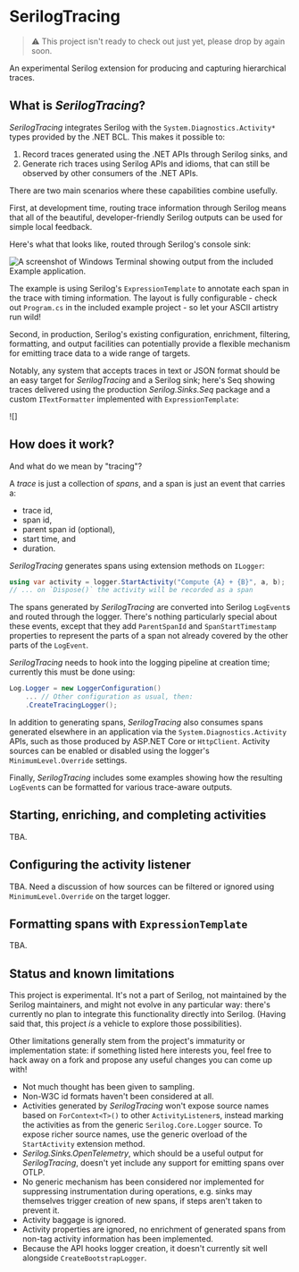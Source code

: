 # SerilogTracing

> ⚠ This project isn't ready to check out just yet, please drop by again soon.

An experimental Serilog extension for producing and capturing hierarchical traces.

## What is _SerilogTracing_?

_SerilogTracing_ integrates Serilog with the `System.Diagnostics.Activity*` types provided by the .NET BCL. This makes
it possible to:

 1. Record traces generated using the .NET APIs through Serilog sinks, and 
 2. Generate rich traces using Serilog APIs and idioms, that can still be observed by other consumers of the .NET APIs.
 
There are two main scenarios where these capabilities combine usefully.

First, at development time, routing trace information through Serilog means that all of the beautiful, developer-friendly
Serilog outputs can be used for simple local feedback.

Here's what that looks like, routed through Serilog's console sink:

![A screenshot of Windows Terminal showing output from the included Example application.](https://raw.githubusercontent.com/nblumhardt/serilog-tracing/dev/assets/console-output.png)

The example is using Serilog's `ExpressionTemplate` to annotate each span in the trace with timing information. The
layout is fully configurable - check out `Program.cs` in the included example project - so let your ASCII artistry run
wild!

Second, in production, Serilog's existing configuration, enrichment, filtering, formatting, and output facilities
can potentially provide a flexible mechanism for emitting trace data to a wide range of targets.

Notably, any system that accepts traces in text or JSON format should be an easy target for _SerilogTracing_ and a
Serilog sink; here's Seq showing traces delivered using the production _Serilog.Sinks.Seq_ package and a custom
`ITextFormatter` implemented with `ExpressionTemplate`:

![]

## How does it work?

And what do we mean by "tracing"?

A _trace_ is just a collection of _spans_, and a span is just an event that carries a:

 * trace id,
 * span id,
 * parent span id (optional),
 * start time, and
 * duration.

_SerilogTracing_ generates spans using extension methods on `ILogger`:

```csharp
using var activity = logger.StartActivity("Compute {A} + {B}", a, b);
// ... on `Dispose()` the activity will be recorded as a span
```

The spans generated by _SerilogTracing_ are converted into Serilog `LogEvent`s and routed through the logger. There's
nothing particularly special about these events, except that they add `ParentSpanId` and `SpanStartTimestamp`
properties to represent the parts of a span not already covered by the other parts of the `LogEvent`.

_SerilogTracing_ needs to hook into the logging pipeline at creation time; currently this must be done using:

```csharp
Log.Logger = new LoggerConfiguration()
    ... // Other configuration as usual, then:
    .CreateTracingLogger();
```

In addition to generating spans, _SerilogTracing_ also consumes spans generated elsewhere in an application via the
`System.Diagnostics.Activity` APIs, such as those produced by ASP.NET Core or `HttpClient`. Activity sources can be
enabled or disabled using the logger's `MinimumLevel.Override` settings.

Finally, _SerilogTracing_ includes some examples showing how the resulting `LogEvent`s can be formatted for various
trace-aware outputs.

## Starting, enriching, and completing activities

TBA.

## Configuring the activity listener

TBA. Need a discussion of how sources can be filtered or ignored using `MinimumLevel.Override` on
the target logger.

## Formatting spans with `ExpressionTemplate`

TBA.

## Status and known limitations

This project is experimental. It's not a part of Serilog, not maintained by the Serilog maintainers, and might not
evolve in any particular way: there's currently no plan to integrate this functionality directly into Serilog. (Having
said that, this project _is_ a vehicle to explore those possibilities).

Other limitations generally stem from the project's immaturity or implementation state: if something listed here
interests you, feel free to hack away on a fork and propose any useful changes you can come up with!

 * Not much thought has been given to sampling.
 * Non-W3C id formats haven't been considered at all.
 * Activities generated by _SerilogTracing_ won't expose source names based on `ForContext<T>()` to
other `ActivityListener`s, instead marking the activities as from the generic `Serilog.Core.Logger` source. To expose
richer source names, use the generic overload of the `StartActivity` extension method.
 * _Serilog.Sinks.OpenTelemetry_, which should be a useful output for _SerilogTracing_, doesn't yet
include any support for emitting spans over OTLP.
 * No generic mechanism has been considered nor implemented for suppressing instrumentation during operations, e.g. 
   sinks may themselves trigger creation of new spans, if steps aren't taken to prevent it.
 * Activity baggage is ignored.
 * Activity properties are ignored, no enrichment of generated spans from non-tag activity information has been implemented.
 * Because the API hooks logger creation, it doesn't currently sit well alongside `CreateBootstrapLogger`.
